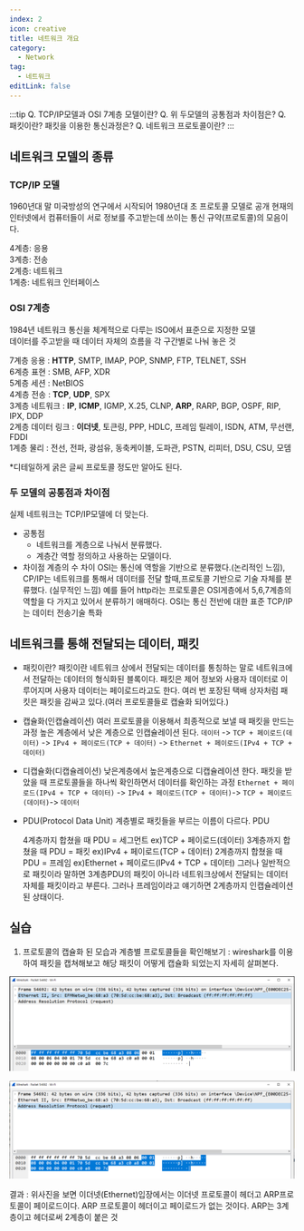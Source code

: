 ```yaml
---
index: 2
icon: creative
title: 네트워크 개요
category:
  - Network
tag:
  - 네트워크
editLink: false
---
```


:::tip
Q. TCP/IP모델과 OSI 7계층 모델이란?
Q. 위 두모델의 공통점과 차이점은?
Q. 패킷이란? 패킷을 이용한 통신과정은?
Q. 네트워크 프로토콜이란?
:::

## 네트워크 모델의 종류

### TCP/IP 모델

1960년대 말 미국방성의 연구에서 시작되어 1980년대 초 프로토콜 모델로 공개
현재의 인터넷에서 컴퓨터들이 서로 정보를 주고받는데 쓰이는 통신 규약(프로토콜)의 모음이다.

4계층: 응용  
3계층: 전송  
2계층: 네트워크  
1계층: 네트워크 인터페이스

### OSI 7계층

1984년 네트워크 통신을 체계적으로 다루는 ISO에서 표준으로 지정한 모델  
데이터를 주고받을 때 데이터 자체의 흐름을 각 구간별로 나눠 놓은 것

7계층 응용 : **HTTP**, SMTP, IMAP, POP, SNMP, FTP, TELNET, SSH  
6계층 표현 : SMB, AFP, XDR  
5계층 세션 : NetBIOS  
4계층 전송 : **TCP**, **UDP**, SPX  
3계층 네트워크 : **IP**, **ICMP**, IGMP, X.25, CLNP, **ARP**, RARP, BGP, OSPF, RIP, IPX, DDP  
2계층 데이터 링크 : **이더넷**, 토큰링, PPP, HDLC, 프레임 릴레이, ISDN, ATM, 무선랜, FDDI  
1계층 물리 : 전선, 전파, 광섬유, 동축케이블, 도파관, PSTN, 리피터, DSU, CSU, 모뎀

\*디테일하게 굵은 글씨 프로토콜 정도만 알아도 된다.

### 두 모델의 공통점과 차이점

실제 네트워크는 TCP/IP모델에 더 맞는다.

- 공통점
  - 네트워크를 계층으로 나눠서 분류했다.
  - 계층간 역할 정의하고 사용하는 모델이다.
- 차이점
  계층의 수 차이
  OSI는 통신에 역할을 기반으로 분류했다.(논리적인 느낌),
  CP/IP는 네트워크를 통해서 데이터를 전달 할때,프로토콜 기반으로 기술 자체를 분류했다. (실무적인 느낌)
  예를 들어 http라는 프로토콜은 OSI게층에서 5,6,7계층의 역할을 다 가지고 있어서 분류하기 애매하다.
  OSI는 통신 전반에 대한 표준
  TCP/IP는 데이터 전송기술 특화

## 네트워크를 통해 전달되는 데이터, 패킷

- 패킷이란?
  패킷이란 네트워크 상에서 전달되는 데이터를 통칭하는 말로 네트워크에서 전달하는
  데이터의 형식화된 블록이다. 패킷은 제어 정보와 사용자 데이터로 이루어지며 사용자 데이터는 페이로드라고도 한다.
  여러 번 포장된 택배 상자처럼 패킷은 패킷을 감싸고 있다.(여러 프로토콜들로 캡슐화 되어있다.)

* 캡슐화(인캡슐레이션)
  여러 프로토콜을 이용해서 최종적으로 보낼 때 패킷을 만드는 과정
  높은 계층에서 낮은 계층으로 인캡슐레이션 된다.
  `데이터` -> `TCP + 페이로드(데이터)` -> `IPv4 + 페이로드(TCP + 데이터)` -> `Ethernet + 페이로드(IPv4 + TCP + 데이터)`

* 디캡슐화(디캡슐레이션)
  낮은계층에서 높은계층으로 디캡슐레이션 한다.
  패킷을 받았을 때 프로토콜들을 하나씩 확인하면서 데이터를 확인하는 과정
  `Ethernet + 페이로드(IPv4 + TCP + 데이터)` -> `IPv4 + 페이로드(TCP + 데이터)`-> `TCP + 페이로드(데이터)`-> `데이터`

* PDU(Protocol Data Unit)
  계층별로 패킷들을 부르는 이름이 다르다. PDU

  4계층까지 합쳤을 때 PDU = 세그먼트 ex)TCP + 페이로드(데이터)
  3계층까지 합쳤을 때 PDU = 패킷 ex)IPv4 + 페이로드(TCP + 데이터)
  2계층까지 합쳤을 때 PDU = 프레임 ex)Ethernet + 페이로드(IPv4 + TCP + 데이터)
  그러나 일반적으로 패킷이라 말하면 3계층PDU의 패킷이 아니라 네트워크상에서 전달되는 데이터 자체를 패킷이라고 부른다.
  그러나 프레임이라고 얘기하면 2계층까지 인캡슐레이션된 상태이다.

## 실습

1. 프로토콜의 캡슐화 된 모습과 계층별 프로토콜들을 확인해보기
   : wireshark를 이용하여 패킷을 캡쳐해보고 해당 패킷이 어떻게 캡슐화 되었는지 자세히 살펴본다.

![ethernet](./img/2-wireshark-ethernet.png)

![arp](./img/2-wireshark-arp.png)

결과 : 위사진을 보면 이더넷(Ethernet)입장에서는 이더넷 프로토콜이 헤더고 ARP프로토콜이 페이로드이다.
ARP 프로토콜이 헤더이고 페이로드가 없는 것이다. ARP는 3계층이고 헤더로써 2계층이 붙은 것
